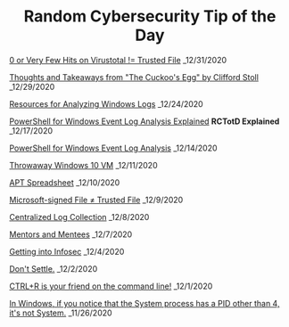 <div align="center"><h1>Random Cybersecurity Tip of the Day</h1></div>

[0 or Very Few Hits on Virustotal != Trusted File](https://paul-masek.com/RCTotD/0_Hits_On_VT_Not_Trusted_File) _12/31/2020

[Thoughts and Takeaways from "The Cuckoo's Egg" by Clifford Stoll](https://paul-masek.com/RCTotD/The_Cuckoos_Egg_Takeaways) _12/29/2020

[Resources for Analyzing Windows Logs](https://paul-masek.com/RCTotD/Resources_for_Analyzing_Windows_Logs) _12/24/2020

[PowerShell for Windows Event Log Analysis Explained](https://paul-masek.com/RCTotD/PowerShell_for_Windows_Event_Log_Analysis_Explained) **RCTotD Explained** _12/17/2020

[PowerShell for Windows Event Log Analysis](https://paul-masek.com/RCTotD/PowerShell_for_Windows_Event_Log_Analysis) _12/14/2020

[Throwaway Windows 10 VM](https://paul-masek.com/RCTotD/Throwaway_Win10_VM) _12/11/2020

[APT Spreadsheet](https://paul-masek.com/RCTotD/APT_Spreadsheet) _12/10/2020

[Microsoft-signed File ≠ Trusted File](https://paul-masek.com/RCTotD/Microsoft_Signed_File_Not_Trusted_File) _12/9/2020

[Centralized Log Collection](https://paul-masek.com/RCTotD/Centralized_Log_Collection) _12/8/2020

[Mentors and Mentees](https://paul-masek.com/RCTotD/Mentors_and_Mentees) _12/7/2020

[Getting into Infosec](https://paul-masek.com/RCTotD/Getting_into_Infosec) _12/4/2020

[Don't Settle.](https://paul-masek.com/RCTotD/Dont_Settle) _12/2/2020

[CTRL+R is your friend on the command line!](https://paul-masek.com/RCTotD/CTRL_R_Is_Your_Friend) _12/1/2020

[In Windows, if you notice that the System process has a PID other than 4, it's not System.](https://paul-masek.com/RCTotD/System_PID_Not_4) _11/26/2020